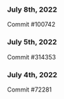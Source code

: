 ### July 8th, 2022

Commit #100742

### July 5th, 2022

Commit #314353


### July 4th, 2022

Commit #72281
